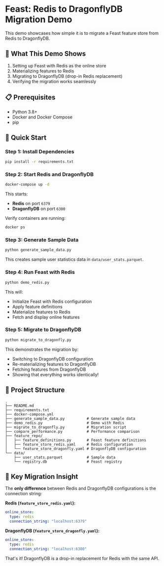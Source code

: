 # Feast: Redis to DragonflyDB Migration Demo

This demo showcases how simple it is to migrate a Feast feature store from Redis to DragonflyDB.

## 🎯 What This Demo Shows

1. Setting up Feast with Redis as the online store
2. Materializing features to Redis
3. Migrating to DragonflyDB (drop-in Redis replacement)
4. Verifying the migration works seamlessly

## 📋 Prerequisites

- Python 3.8+
- Docker and Docker Compose
- pip

## 🚀 Quick Start

### Step 1: Install Dependencies

```bash
pip install -r requirements.txt
```

### Step 2: Start Redis and DragonflyDB

```bash
docker-compose up -d
```

This starts:
- **Redis** on port `6379`
- **DragonflyDB** on port `6380`

Verify containers are running:
```bash
docker ps
```

### Step 3: Generate Sample Data

```bash
python generate_sample_data.py
```

This creates sample user statistics data in `data/user_stats.parquet`.

### Step 4: Run Feast with Redis

```bash
python demo_redis.py
```

This will:
- Initialize Feast with Redis configuration
- Apply feature definitions
- Materialize features to Redis
- Fetch and display online features

### Step 5: Migrate to DragonflyDB

```bash
python migrate_to_dragonfly.py
```

This demonstrates the migration by:
- Switching to DragonflyDB configuration
- Re-materializing features to DragonflyDB
- Fetching features from DragonflyDB
- Showing that everything works identically!

## 📁 Project Structure

```
.
├── README.md
├── requirements.txt
├── docker-compose.yml
├── generate_sample_data.py          # Generate sample data
├── demo_redis.py                    # Demo with Redis
├── migrate_to_dragonfly.py          # Migration script
├── compare_performance.py           # Performance comparison
├── feature_repo/
│   ├── feature_definitions.py       # Feast feature definitions
│   ├── feature_store_redis.yaml     # Redis configuration
│   └── feature_store_dragonfly.yaml # DragonflyDB configuration
└── data/
    ├── user_stats.parquet           # Sample data
    └── registry.db                  # Feast registry
```

## 🔑 Key Migration Insight

The **only difference** between Redis and DragonflyDB configurations is the connection string:

**Redis (`feature_store_redis.yaml`):**
```yaml
online_store:
  type: redis
  connection_string: "localhost:6379"
```

**DragonflyDB (`feature_store_dragonfly.yaml`):**
```yaml
online_store:
  type: redis
  connection_string: "localhost:6380"
```

That's it! DragonflyDB is a drop-in replacement for Redis with the same API.


